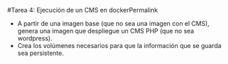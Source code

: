 #Tarea 4: Ejecución de un CMS en dockerPermalink

* A partir de una imagen base (que no sea una imagen con el CMS), genera una imagen que despliegue un CMS PHP (que no sea wordpress).
* Crea los volúmenes necesarios para que la información que se guarda sea persistente.
